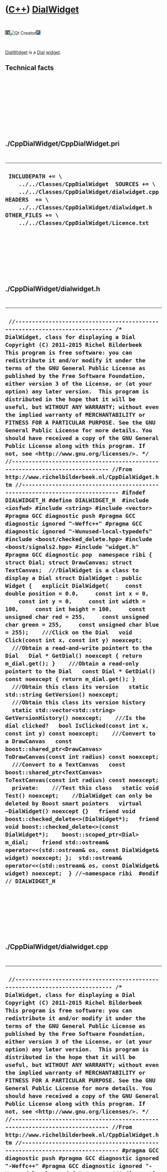 
 

 

 

 

 

([C++](Cpp.md)) [DialWidget](CppDialWidget.md)
================================================

 

![STL](PicStl.png)![Qt
Creator](PicQtCreator.png)![Lubuntu](PicLubuntu.png)

 

[DialWidget](CppDialWidget.md) is a [Dial](CppDial.md)
[widget](CppWidget.md).

Technical facts
---------------

 

 

 

 

 

 

./CppDialWidget/CppDialWidget.pri
---------------------------------

 

  --------------------------------------------------------------------------------------------------------------------------------------------------------------------------------------------------------------------------------------------
  ` INCLUDEPATH += \     ../../Classes/CppDialWidget  SOURCES += \     ../../Classes/CppDialWidget/dialwidget.cpp  HEADERS  += \     ../../Classes/CppDialWidget/dialwidget.h  OTHER_FILES += \     ../../Classes/CppDialWidget/Licence.txt`
  --------------------------------------------------------------------------------------------------------------------------------------------------------------------------------------------------------------------------------------------

 

 

 

 

 

./CppDialWidget/dialwidget.h
----------------------------

 

  ---------------------------------------------------------------------------------------------------------------------------------------------------------------------------------------------------------------------------------------------------------------------------------------------------------------------------------------------------------------------------------------------------------------------------------------------------------------------------------------------------------------------------------------------------------------------------------------------------------------------------------------------------------------------------------------------------------------------------------------------------------------------------------------------------------------------------------------------------------------------------------------------------------------------------------------------------------------------------------------------------------------------------------------------------------------------------------------------------------------------------------------------------------------------------------------------------------------------------------------------------------------------------------------------------------------------------------------------------------------------------------------------------------------------------------------------------------------------------------------------------------------------------------------------------------------------------------------------------------------------------------------------------------------------------------------------------------------------------------------------------------------------------------------------------------------------------------------------------------------------------------------------------------------------------------------------------------------------------------------------------------------------------------------------------------------------------------------------------------------------------------------------------------------------------------------------------------------------------------------------------------------------------------------------------------------------------------------------------------------------------------------------------------------------------------------------------------------------------------------------------------------------------------------------------------------------------------------------------------------------------------------------------------------------------------------------------------------------------------------------------------------------------------------------------------------------------------------------------------------------------------------------------------------------------------------------------------------------------------------------------------------------------------------------------------------------------------------------------------------------------------------------------------------------------------
  ` //--------------------------------------------------------------------------- /* DialWidget, class for displaying a Dial Copyright (C) 2011-2015 Richel Bilderbeek  This program is free software: you can redistribute it and/or modify it under the terms of the GNU General Public License as published by the Free Software Foundation, either version 3 of the License, or (at your option) any later version.  This program is distributed in the hope that it will be useful, but WITHOUT ANY WARRANTY; without even the implied warranty of MERCHANTABILITY or FITNESS FOR A PARTICULAR PURPOSE. See the GNU General Public License for more details. You should have received a copy of the GNU General Public License along with this program. If not, see <http://www.gnu.org/licenses/>. */ //--------------------------------------------------------------------------- //From http://www.richelbilderbeek.nl/CppDialWidget.htm //--------------------------------------------------------------------------- #ifndef DIALWIDGET_H #define DIALWIDGET_H  #include <iosfwd> #include <string> #include <vector>  #pragma GCC diagnostic push #pragma GCC diagnostic ignored "-Weffc++" #pragma GCC diagnostic ignored "-Wunused-local-typedefs" #include <boost/checked_delete.hpp> #include <boost/signals2.hpp> #include "widget.h" #pragma GCC diagnostic pop  namespace ribi {  struct Dial; struct DrawCanvas; struct TextCanvas;  ///DialWidget is a class to display a Dial struct DialWidget : public Widget {   explicit DialWidget(     const double position = 0.0,     const int x = 0,     const int y = 0,     const int width = 100,     const int height = 100,     const unsigned char red = 255,     const unsigned char green = 255,     const unsigned char blue = 255);    ///Click on the Dial   void Click(const int x, const int y) noexcept;    ///Obtain a read-and-write pointert to the Dial   Dial * GetDial() noexcept { return m_dial.get(); }    ///Obtain a read-only pointert to the Dial   const Dial * GetDial() const noexcept { return m_dial.get(); }    ///Obtain this class its version   static std::string GetVersion() noexcept;    ///Obtain this class its version history   static std::vector<std::string> GetVersionHistory() noexcept;    ///Is the dial clicked?   bool IsClicked(const int x, const int y) const noexcept;    ///Convert to a DrawCanvas   const boost::shared_ptr<DrawCanvas> ToDrawCanvas(const int radius) const noexcept;    ///Convert to a TextCanvas   const boost::shared_ptr<TextCanvas> ToTextCanvas(const int radius) const noexcept;    private:    ///Test this class   static void Test() noexcept;    //DialWidget can only be deleted by Boost smart pointers   virtual ~DialWidget() noexcept {}   friend void boost::checked_delete<>(DialWidget*);   friend void boost::checked_delete<>(const DialWidget*);    boost::scoped_ptr<Dial> m_dial;    friend std::ostream& operator<<(std::ostream& os, const DialWidget& widget) noexcept; };  std::ostream& operator<<(std::ostream& os, const DialWidget& widget) noexcept;  } //~namespace ribi  #endif // DIALWIDGET_H`
  ---------------------------------------------------------------------------------------------------------------------------------------------------------------------------------------------------------------------------------------------------------------------------------------------------------------------------------------------------------------------------------------------------------------------------------------------------------------------------------------------------------------------------------------------------------------------------------------------------------------------------------------------------------------------------------------------------------------------------------------------------------------------------------------------------------------------------------------------------------------------------------------------------------------------------------------------------------------------------------------------------------------------------------------------------------------------------------------------------------------------------------------------------------------------------------------------------------------------------------------------------------------------------------------------------------------------------------------------------------------------------------------------------------------------------------------------------------------------------------------------------------------------------------------------------------------------------------------------------------------------------------------------------------------------------------------------------------------------------------------------------------------------------------------------------------------------------------------------------------------------------------------------------------------------------------------------------------------------------------------------------------------------------------------------------------------------------------------------------------------------------------------------------------------------------------------------------------------------------------------------------------------------------------------------------------------------------------------------------------------------------------------------------------------------------------------------------------------------------------------------------------------------------------------------------------------------------------------------------------------------------------------------------------------------------------------------------------------------------------------------------------------------------------------------------------------------------------------------------------------------------------------------------------------------------------------------------------------------------------------------------------------------------------------------------------------------------------------------------------------------------------------------------------------------------------

 

 

 

 

 

./CppDialWidget/dialwidget.cpp
------------------------------

 

  -------------------------------------------------------------------------------------------------------------------------------------------------------------------------------------------------------------------------------------------------------------------------------------------------------------------------------------------------------------------------------------------------------------------------------------------------------------------------------------------------------------------------------------------------------------------------------------------------------------------------------------------------------------------------------------------------------------------------------------------------------------------------------------------------------------------------------------------------------------------------------------------------------------------------------------------------------------------------------------------------------------------------------------------------------------------------------------------------------------------------------------------------------------------------------------------------------------------------------------------------------------------------------------------------------------------------------------------------------------------------------------------------------------------------------------------------------------------------------------------------------------------------------------------------------------------------------------------------------------------------------------------------------------------------------------------------------------------------------------------------------------------------------------------------------------------------------------------------------------------------------------------------------------------------------------------------------------------------------------------------------------------------------------------------------------------------------------------------------------------------------------------------------------------------------------------------------------------------------------------------------------------------------------------------------------------------------------------------------------------------------------------------------------------------------------------------------------------------------------------------------------------------------------------------------------------------------------------------------------------------------------------------------------------------------------------------------------------------------------------------------------------------------------------------------------------------------------------------------------------------------------------------------------------------------------------------------------------------------------------------------------------------------------------------------------------------------------------------------------------------------------------------------------------------------------------------------------------------------------------------------------------------------------------------------------------------------------------------------------------------------------------------------------------------------------------------------------------------------------------------------------------------------------------------------------------------------------------------------------------------------------------------------------------------------------------------------------------------------------------------------------------------------------------------------------------------------------------------------------------------------------------------------------------------------------------------------------------------------------------------------------------------------------------------------------------------------------------------------------------------------------------------------------------------------------------------------------------------------------------------------------------------------------------------------------------------------------------------------------------------------------------------------------------------------------------------------------------------------------------------------------------------------------------------------------------------------------------------------------------------------------------------------------------------------------------------------------------------------------------------------------------------------------------------------------------------------------------------------------------------------------------------------------------------------------------------------------------------------------------------------------------------------------------------------------------------------------------------------------------------------------------------------------------------------------------------------------------------------------------------------------------------------------------------------------------------------------------------------------------------------------------------------------------------------------------------------------------------------------------------------------------------------------------------------------------------------------------------------------------------------------------------------------------------------------------------------------------------------------------------------------------------------------------------------------------------------------------------------------------------------------------------------------------------------------------------------------------------------------------------------------------------------------------------------------------------------------------------------------------------------------------------------------------------------------------------------------------------------------------------------------------------------------------------------------------------------------------------------------------------------------------------------------------------------------------------------------------------------------------------------------------------------------------------------------------------------------------------------------------------------------------------------------------------------------------------------------------------------------------------------------------------------------------------------------------------------------------------------------------------------------------------------------------------------------------------------------------------------------------------------------------------------------------------------------------------------------------------------------------------------------------------------------------------------------------------------------------------------------------------------------------------------------------------------------------------------------------------------------------------------------------------------------------------------------------------------------------------------------------------------------------------------------------------------------------------------------------------------------------------------------------------------------------------------------------------------------------------------------------------------------------------------------------------------------------------------------------------------------------------------------------------------------
  ` //--------------------------------------------------------------------------- /* DialWidget, class for displaying a Dial Copyright (C) 2011-2015 Richel Bilderbeek  This program is free software: you can redistribute it and/or modify it under the terms of the GNU General Public License as published by the Free Software Foundation, either version 3 of the License, or (at your option) any later version.  This program is distributed in the hope that it will be useful, but WITHOUT ANY WARRANTY; without even the implied warranty of MERCHANTABILITY or FITNESS FOR A PARTICULAR PURPOSE. See the GNU General Public License for more details. You should have received a copy of the GNU General Public License along with this program. If not, see <http://www.gnu.org/licenses/>. */ //--------------------------------------------------------------------------- //From http://www.richelbilderbeek.nl/CppDialWidget.htm //--------------------------------------------------------------------------- #pragma GCC diagnostic push #pragma GCC diagnostic ignored "-Weffc++" #pragma GCC diagnostic ignored "-Wunused-local-typedefs" #pragma GCC diagnostic ignored "-Wunused-but-set-parameter" #include "dialwidget.h"  #include <cassert> #include <cmath> #include <iostream>  #include <boost/numeric/conversion/cast.hpp> #include <boost/math/constants/constants.hpp>  #include "dial.h" #include "drawcanvas.h" #include "geometry.h" #include "testtimer.h" #include "trace.h" #include "textcanvas.h"  #pragma GCC diagnostic pop  ribi::DialWidget::DialWidget(   const double position,   const int x,   const int y,   const int width,   const int height,   const unsigned char red,   const unsigned char green,   const unsigned char blue)   : m_dial(new Dial(position,red,green,blue)) {   #ifndef NDEBUG   Test();   #endif   this->SetGeometry(Geometry().CreateRect(x,y,width,height)); }  void ribi::DialWidget::Click(const int x,const int y) noexcept {   if (!IsClicked(x,y)) return;   const Geometry h; //Helper   const auto g(GetGeometry());   const int midx = h.GetLeft(g) + (h.GetWidth( g) / 2);   const int midy = h.GetTop( g) + (h.GetHeight(g) / 2);   const double dx = boost::numeric_cast<double>(x - midx);   const double dy = boost::numeric_cast<double>(y - midy);   const double angle = Geometry().GetAngleClockScreen(dx,dy);   const double pi = boost::math::constants::pi<double>();   const double position = angle / (2.0 * pi);   assert(position >= 0.0);   assert(position <= 1.0);   m_dial->SetPosition(position); }  std::string ribi::DialWidget::GetVersion() noexcept {   return "2.5"; }  std::vector<std::string> ribi::DialWidget::GetVersionHistory() noexcept {   return {     "2011-07-03: Version 1.0: initial version",     "2011-08-07: Version 2.0: conformized architure for MysteryMachine",     "2011-08-20: Version 2.1: added operator<<",     "2011-08-31: Version 2.2: allow changing the dial its color",     "2011-09-08: Version 2.3: check for clicking on the dial, instead of its rectangle",     "2013-04-30: Version 2.4: added testing, fixed bug in GetAngle",     "2014-03-28: Version 2.5: replaced custom Rect class by Boost.Geometry",   }; }  bool ribi::DialWidget::IsClicked(const int x, const int y) const noexcept {   const Geometry h; //Helper   const auto g(GetGeometry());   const double widget_midx     = boost::numeric_cast<double>(GetLeft())     + (boost::numeric_cast<double>(h.GetWidth(g)) / 2.0);   const double widget_midy     = boost::numeric_cast<double>(h.GetTop(g))     + (boost::numeric_cast<double>(h.GetHeight(g)) / 2.0);   const double x_d = boost::numeric_cast<double>(x);   const double y_d = boost::numeric_cast<double>(y);   return Geometry().GetDistance(x_d - widget_midx, y_d - widget_midy)     < (boost::numeric_cast<double>(h.GetWidth(g)) / 2.0); }  void ribi::DialWidget::Test() noexcept {   {     static bool is_tested{false};     if (is_tested) return;     is_tested = true;   }   {     DrawCanvas();     TextCanvas();     Geometry();   }   const TestTimer test_timer(__func__,__FILE__,1.0);   {     const boost::shared_ptr<DialWidget> w(new DialWidget);     assert(w->GetDial());     for (double position = 0.0; position < 1.0; position += 0.0625)     {       w->GetDial()->SetPosition(position);       std::stringstream s;       s << '\n' << (*w->ToTextCanvas(4));       assert(!s.str().empty());        s << '\n' << (*w->ToDrawCanvas(4));       assert(!s.str().empty());       //TRACE(s.str());     }   } }  const boost::shared_ptr<ribi::DrawCanvas> ribi::DialWidget::ToDrawCanvas(const int radius) const noexcept {   assert(radius > 1);   boost::shared_ptr<ribi::DrawCanvas> canvas(     new DrawCanvas(1+(radius*2),1+(radius*2))   );   const double pi = boost::math::constants::pi<double>();    //Circle   {     const double midx = static_cast<double>(radius);     const double midy = static_cast<double>(radius);     const double ray = static_cast<double>(radius);     canvas->DrawCircle(midx,midy,ray);   }   //Pointer   {     const double midx = static_cast<double>(radius);     const double midy = static_cast<double>(radius);     const double angle = GetDial()->GetPosition() * 2.0 * pi;     const double ray = static_cast<double>(radius);     const double x = midx + (std::sin(angle) * ray);     const double y = midy - (std::cos(angle) * ray);     canvas->DrawLine(midx,midy,x,y);   }   return canvas; }  const boost::shared_ptr<ribi::TextCanvas> ribi::DialWidget::ToTextCanvas(const int radius) const noexcept {   assert(radius > 1);   boost::shared_ptr<ribi::TextCanvas> canvas(     new TextCanvas(1+(radius*2),1+(radius*2))   );   const double pi = boost::math::constants::pi<double>();    //Circle   {     const int n_steps = std::ceil(2.0 * pi * static_cast<double>(radius));     for (int i=0; i!=n_steps; ++i)     {       const double f = static_cast<double>(i) / static_cast<double>(n_steps);       const double angle = f * 2.0 * pi;       const double midx = static_cast<double>(radius);       const double midy = static_cast<double>(radius);       const double ray = static_cast<double>(radius);       const int x = static_cast<int>(std::round(midx + (std::sin(angle) * ray)));       const int y = static_cast<int>(std::round(midy - (std::cos(angle) * ray)));       canvas->PutChar(x,y,'*');     }   }   //Pointer   {     char c = ' ';     // modulo 8 as module 16 would result in a switch statement with case 0+x == case 8+x     const int quadrant = (static_cast<int>(GetDial()->GetPosition() * 16.0) % 16) % 8;      switch (quadrant)     {       case  0: c = '|'; break;       case  1: c = '/'; break;       case  2: c = '/'; break;       case  3: c = '-'; break;       case  4: c = '-'; break;       case  5: c = '\\'; break;       case  6: c = '\\'; break;       case  7: c = '|'; break;       default: assert(!"Should not get here");     }      const int n_steps = radius;     for (int i=0; i!=n_steps; ++i)     {       const double angle = GetDial()->GetPosition() * 2.0 * pi;       assert(angle >= 0.0 * pi);       assert(angle <= 2.0 * pi);       const double midx = static_cast<double>(radius);       const double midy = static_cast<double>(radius);       const double ray = static_cast<double>(i);       const int x = static_cast<int>(std::round(midx + (std::sin(angle) * ray)));       const int y = static_cast<int>(std::round(midy - (std::cos(angle) * ray)));       canvas->PutChar(x,y,c);     }    }   return canvas; }  std::ostream& ribi::operator<<(std::ostream& os, const DialWidget& widget) noexcept {   os     << "<DialWidget>"     << *widget.m_dial     //<< widget.GetGeometry()     << "</DialWidget>"   ;   return os; }`
  -------------------------------------------------------------------------------------------------------------------------------------------------------------------------------------------------------------------------------------------------------------------------------------------------------------------------------------------------------------------------------------------------------------------------------------------------------------------------------------------------------------------------------------------------------------------------------------------------------------------------------------------------------------------------------------------------------------------------------------------------------------------------------------------------------------------------------------------------------------------------------------------------------------------------------------------------------------------------------------------------------------------------------------------------------------------------------------------------------------------------------------------------------------------------------------------------------------------------------------------------------------------------------------------------------------------------------------------------------------------------------------------------------------------------------------------------------------------------------------------------------------------------------------------------------------------------------------------------------------------------------------------------------------------------------------------------------------------------------------------------------------------------------------------------------------------------------------------------------------------------------------------------------------------------------------------------------------------------------------------------------------------------------------------------------------------------------------------------------------------------------------------------------------------------------------------------------------------------------------------------------------------------------------------------------------------------------------------------------------------------------------------------------------------------------------------------------------------------------------------------------------------------------------------------------------------------------------------------------------------------------------------------------------------------------------------------------------------------------------------------------------------------------------------------------------------------------------------------------------------------------------------------------------------------------------------------------------------------------------------------------------------------------------------------------------------------------------------------------------------------------------------------------------------------------------------------------------------------------------------------------------------------------------------------------------------------------------------------------------------------------------------------------------------------------------------------------------------------------------------------------------------------------------------------------------------------------------------------------------------------------------------------------------------------------------------------------------------------------------------------------------------------------------------------------------------------------------------------------------------------------------------------------------------------------------------------------------------------------------------------------------------------------------------------------------------------------------------------------------------------------------------------------------------------------------------------------------------------------------------------------------------------------------------------------------------------------------------------------------------------------------------------------------------------------------------------------------------------------------------------------------------------------------------------------------------------------------------------------------------------------------------------------------------------------------------------------------------------------------------------------------------------------------------------------------------------------------------------------------------------------------------------------------------------------------------------------------------------------------------------------------------------------------------------------------------------------------------------------------------------------------------------------------------------------------------------------------------------------------------------------------------------------------------------------------------------------------------------------------------------------------------------------------------------------------------------------------------------------------------------------------------------------------------------------------------------------------------------------------------------------------------------------------------------------------------------------------------------------------------------------------------------------------------------------------------------------------------------------------------------------------------------------------------------------------------------------------------------------------------------------------------------------------------------------------------------------------------------------------------------------------------------------------------------------------------------------------------------------------------------------------------------------------------------------------------------------------------------------------------------------------------------------------------------------------------------------------------------------------------------------------------------------------------------------------------------------------------------------------------------------------------------------------------------------------------------------------------------------------------------------------------------------------------------------------------------------------------------------------------------------------------------------------------------------------------------------------------------------------------------------------------------------------------------------------------------------------------------------------------------------------------------------------------------------------------------------------------------------------------------------------------------------------------------------------------------------------------------------------------------------------------------------------------------------------------------------------------------------------------------------------------------------------------------------------------------------------------------------------------------------------------------------------------------------------------------------------------------------------------------------------------------------------------------------------------------------------------------------------------------------------------------------------

 

 

 

 

 

 

